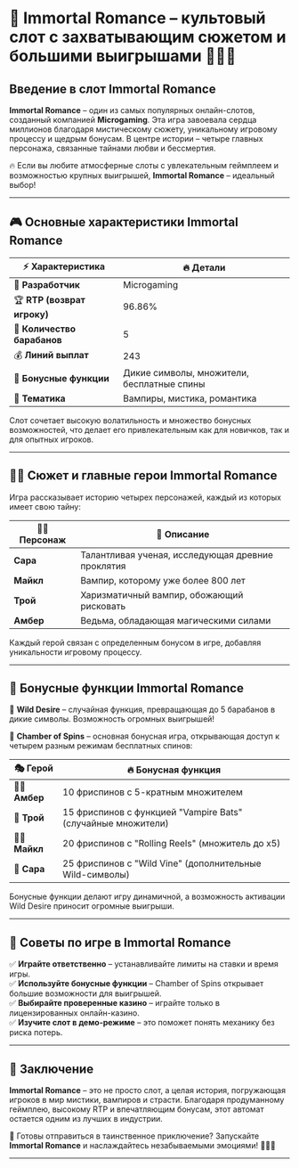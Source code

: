 # 🎰 Immortal Romance – культовый слот с захватывающим сюжетом и большими выигрышами 🧛‍♂️💖  

## Введение в слот Immortal Romance  
**Immortal Romance** – один из самых популярных онлайн-слотов, созданный компанией **Microgaming**. Эта игра завоевала сердца миллионов благодаря мистическому сюжету, уникальному игровому процессу и щедрым бонусам. В центре истории – четыре главных персонажа, связанные тайнами любви и бессмертия.  

🔥 Если вы любите атмосферные слоты с увлекательным геймплеем и возможностью крупных выигрышей, **Immortal Romance** – идеальный выбор!  

---

## 🎮 Основные характеристики Immortal Romance  

| ⚡ Характеристика | 🔥 Детали |
|-----------------|-----------|
| 🎰 **Разработчик** | Microgaming |
| 🏆 **RTP (возврат игроку)** | 96.86% |
| 🎡 **Количество барабанов** | 5 |
| 💰 **Линий выплат** | 243 |
| 🎁 **Бонусные функции** | Дикие символы, множители, бесплатные спины |
| 👻 **Тематика** | Вампиры, мистика, романтика |

Слот сочетает высокую волатильность и множество бонусных возможностей, что делает его привлекательным как для новичков, так и для опытных игроков.  

---

## 🧛‍♀️ Сюжет и главные герои Immortal Romance  
Игра рассказывает историю четырех персонажей, каждый из которых имеет свою тайну:  

| 🧛‍♂️ Персонаж | 🔮 Описание |
|-------------|------------|
| **Сара** | Талантливая ученая, исследующая древние проклятия |
| **Майкл** | Вампир, которому уже более 800 лет |
| **Трой** | Харизматичный вампир, обожающий рисковать |
| **Амбер** | Ведьма, обладающая магическими силами |

Каждый герой связан с определенным бонусом в игре, добавляя уникальности игровому процессу.  

---

## 💎 Бонусные функции Immortal Romance  

🔹 **Wild Desire** – случайная функция, превращающая до 5 барабанов в дикие символы. Возможность огромных выигрышей!  

🔹 **Chamber of Spins** – основная бонусная игра, открывающая доступ к четырем разным режимам бесплатных спинов:  

| 🎭 Герой | 🔥 Бонусная функция |
|---------|----------------|
| 🧙‍♀️ **Амбер** | 10 фриспинов с 5-кратным множителем |
| 🦇 **Трой** | 15 фриспинов с функцией "Vampire Bats" (случайные множители) |
| 🧛‍♂️ **Майкл** | 20 фриспинов с "Rolling Reels" (множитель до x5) |
| 💖 **Сара** | 25 фриспинов с "Wild Vine" (дополнительные Wild-символы) |

Бонусные функции делают игру динамичной, а возможность активации Wild Desire приносит огромные выигрыши.  

---

## 🎯 Советы по игре в Immortal Romance  
✅ **Играйте ответственно** – устанавливайте лимиты на ставки и время игры.  
✅ **Используйте бонусные функции** – Chamber of Spins открывает большие возможности для выигрышей.  
✅ **Выбирайте проверенные казино** – играйте только в лицензированных онлайн-казино.  
✅ **Изучите слот в демо-режиме** – это поможет понять механику без риска потерь.  

---

## 📌 Заключение  
**Immortal Romance** – это не просто слот, а целая история, погружающая игроков в мир мистики, вампиров и страсти. Благодаря продуманному геймплею, высокому RTP и впечатляющим бонусам, этот автомат остается одним из лучших в индустрии.  

🎰 Готовы отправиться в таинственное приключение? Запускайте **Immortal Romance** и наслаждайтесь незабываемыми эмоциями! 💖🧛‍♂️  

---


